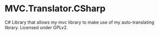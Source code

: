 MVC.Translator.CSharp
===============================

C# Library that allows my mvc library to make use of my auto-translating library. Licensed under GPLv2.